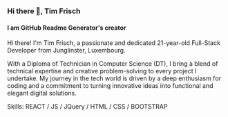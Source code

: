 ### Hi there 👋, Tim Frisch
#### I am GitHub Readme Generator's creator


Hi there! I'm Tim Frisch, a passionate and dedicated 21-year-old Full-Stack Developer from Junglinster, Luxembourg.

With a Diploma of Technician in Computer Science (DT), I bring a blend of technical expertise and creative problem-solving to every project I undertake. My journey in the tech world is driven by a deep enthusiasm for coding and a commitment to turning innovative ideas into functional and elegant digital solutions.

Skills: REACT / JS / JQuery / HTML / CSS / BOOTSTRAP 




